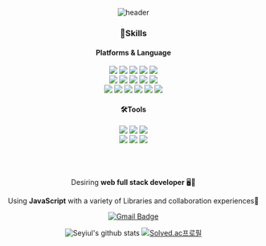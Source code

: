   <div align="center"> 

  ![header](https://capsule-render.vercel.app/api?type=waving&color=0:55efc4,50:00cec9,100:10ac84&text=Lee%20Seul%20Yi&height=200&fontColor=FFFFFF)
 
  </div>
    
<div align="center"> 
  
### 💪Skills
  #### Platforms & Language
  <div>
   <img src="https://img.shields.io/badge/Javascript-F7DF1E?style=flat-square&logo=JavaScript&logoColor=white"/>
       <img src="https://img.shields.io/badge/TypeScript-3178C6?style=flat-square&logo=TypeScript&logoColor=white"/>
   <img src="https://img.shields.io/badge/Node.js-339933?style=flat-square&logo=Node.js&logoColor=white"/>
      <img src="https://img.shields.io/badge/React-61DAFB?style=flat-square&logo=React&logoColor=white"/>
   <img src="https://img.shields.io/badge/Vue-4FC08D?style=flat-square&logo=Vue.js&logoColor=white"/>
  </div>

  <div>

   <img src="https://img.shields.io/badge/GraphQL-E10098?style=flat-square&logo=GraphQL&logoColor=white"/>
   <img src="https://img.shields.io/badge/Prisma-2D3748?style=flat-square&logo=Prisma&logoColor=white"/>
   <img src="https://img.shields.io/badge/PostgreSQL-4169E1?style=flat-square&logo=PostgreSQL&logoColor=white"/>
      <img src="https://img.shields.io/badge/MySQL-4479A1?style=flat-square&logo=MySQL&logoColor=white"/>
      <img src="https://img.shields.io/badge/MongoDB-47A248?style=flat-square&logo=MongoDB&logoColor=white"/>
  </div>

  <div>
    <img src="https://img.shields.io/badge/Java-007396?style=flat-square&logo=Java&logoColor=white"/>
   <img src="https://img.shields.io/badge/Spring-6DB33F?style=flat-square&logo=Spring&logoColor=white"/>
   <img src="https://img.shields.io/badge/Spring Boot-6DB33F?style=flat-square&logo=Spring Boot&logoColor=white"/>
   <img src="https://img.shields.io/badge/Android-4A853?style=flat-square&logo=Android&logoColor=white"/>
  <img src="https://img.shields.io/badge/C%23-239120?style=flat-square&logo=CSharp&logoColor=white"/>
   <img src="https://img.shields.io/badge/Python-3776AB?style=flat-square&logo=Python&logoColor=white"/>
  </div>
  
  #### 🛠Tools
  <div>
  <img src="https://img.shields.io/badge/Git-F05032?style=flat-square&logo=Git&logoColor=white"/>
  <img src="https://img.shields.io/badge/Firebase-FFCA28?style=flat-square&logo=Firebase&logoColor=white"/>
  <img src="https://img.shields.io/badge/Android Studio-3DDC84?style=flat-square&logo=AndroidStudio&logoColor=white"/>
  </div>
  <div>
  <img src="https://img.shields.io/badge/Webstrom-black?style=flat-square&logo=WebStorm&logoColor=white"/>
  <img src="https://img.shields.io/badge/Visual Studio Code-007ACC?style=flat-square&logo=Visual Studio Code&logoColor=white"/>
   <img src="https://img.shields.io/badge/Eclipse IDE-2C2255?style=flat-square&logo=Eclipse IDE&logoColor=white"/>
  </div>
  
  
  <br>
  <br>
  <br>
  
  Desiring **web full stack developer** 🖥️💖

  Using **JavaScript** with a variety of Libraries and collaboration experiences💪
  
  [![Gmail Badge](https://img.shields.io/badge/Gmail-d14836?style=flat-square&logo=Gmail&logoColor=white&link=mailto:iseuli713@gmail.com)](mailto:iseuli713@gmail.com)

  
![Seyiul's github stats](https://github-readme-stats.vercel.app/api?username=Seyiul&show_icons=true&theme=tokyonight&count_private=true&bg_color=white&text_color=black)
[![Solved.ac프로필](http://mazassumnida.wtf/api/v2/generate_badge?boj=iseuli713)](https://solved.ac/iseuli713)
  <!-- [![Solved.ac프로필](http://mazassumnida.wtf/api/v2/generate_badge?boj=iseuli713)](https://solved.ac/iseuli713) -->

<!--   [![Solved.ac프로필](http://mazassumnida.wtf/api/mini/generate_badge?boj=iseuli713)](https://solved.ac/iseuli713) -->
</div>
<!--
**Seyiul/Seyiul** is a ✨ _special_ ✨ repository because its `README.md` (this file) appears on your GitHub profile.

Here are some ideas to get you started:

- 🔭 I’m currently working on ...
- 🌱 I’m currently learning ...
- 👯 I’m looking to collaborate on ...
- 🤔 I’m looking for help with ...
- 💬 Ask me about ...
- 📫 How to reach me: ...
- 😄 Pronouns: ...
- ⚡ Fun fact: ...
-->
